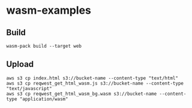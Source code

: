 # wasm-examples

## Build
```
wasm-pack build --target web
```

## Upload
```
aws s3 cp index.html s3://bucket-name --content-type "text/html"
aws s3 cp reqwest_get_html_wasm.js s3://bucket-name --content-type "text/javascript"
aws s3 cp reqwest_get_html_wasm_bg.wasm s3://bucket-name --content-type "application/wasm"
```
